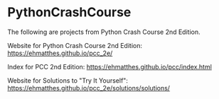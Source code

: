 # PythonCrashCourse
The following are projects from Python Crash Course 2nd Edition.

Website for Python Crash Course 2nd Edition:
https://ehmatthes.github.io/pcc_2e/

Index for PCC 2nd Edition:
https://ehmatthes.github.io/pcc/index.html

Website for Solutions to "Try It Yourself":
https://ehmatthes.github.io/pcc_2e/solutions/solutions/
